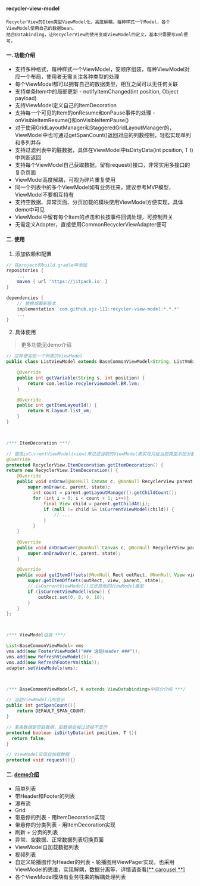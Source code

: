 #### recycler-view-model
```
RecyclerView的Item类型ViewModel化，高度解耦，每种样式一个Model，各个ViewModel使用自己的数据bean。
结合Databinding，让RecyclerView的使用变成ViewModel的定义，基本只需要写xml便可。
```
#### 一. 功能介绍
* 支持多种格式，每种样式一个ViewModel，安顺序组装，每种ViewModel对应一个布局，使用者无需关注各种类型的处理
* 每个ViewModel都可以拥有自己的数据类型，相互之间可以无任何关联
* 支持单条Item中的局部更新 - notifyItemChanged(int position, Object payload)
* 支持ViewModel定义自己的ItemDecoration
* 支持每一个可见的Item的onResume和onPause事件的处理 - onVisibleItemResume()和onVisibleItemPause()
* 对于使用GridLayoutManager和StaggeredGridLayoutManager的，ViewModel中也可通过getSpanCount()返回对应的列数控制，轻松实现单列和多列并存
* 支持过滤列表中的脏数据，具体在ViewModel中isDirtyData(int position, T t)中判断返回
* 支持每个ViewModel自己获取数据，留有request()接口，非常实用多接口的复杂页面
* ViewModel高度解耦，可视为碎片重复使用
* 同一个列表中的多个ViewModel如有业务往来，建议参考MVP模型，ViewModel不要相互持有
* 支持空数据、异常页面、分页加载的模块使用ViewModel方便实现，具体demo中可见
* ViewModel中留有每个Item的点击和长按事件回调处理，可控制开关
* 无需定义Adapter，直接使用CommonRecyclerViewAdapter便可

#### 二. 使用
1. 添加依赖和配置
``` gradle
// 在project的build.gradle中添加
repositories {
    ...
    maven { url 'https://jitpack.io' }
}

dependencies {
    // 替换成最新版本
    implementation 'com.github.xjz-111:recycler-view-model:*.*.*'
    ...
}
```
2. 具体使用
>更多功能见demo介绍
```java
// 这样便实现一个列表的ViewModel
public class ListViewModel extends BaseCommonViewModel<String, ListVmBinding> {

    @Override
    public int getVariable(String s, int position) {
        return com.leslie.recylerviewmodel.BR.lvm;
    }

    @Override
    public int getItemLayoutId() {
        return R.layout.list_vm;
    }
}



/*** ItemDecoration ***/

// 使用isCurrentViewModel(view)来过滤当前的ViewModel来实现只给当前类型添加分割线等处理
@Override
protected RecyclerView.ItemDecoration getItemDecoration() {
return new RecyclerView.ItemDecoration() {
    @Override
    public void onDraw(@NonNull Canvas c, @NonNull RecyclerView parent, @NonNull RecyclerView.State state) {
        super.onDraw(c, parent, state);
          int count = parent.getLayoutManager().getChildCount();
          for (int i = 0; i < count + 1; i++){
              final View child = parent.getChildAt(i);
              if (null != child && isCurrentViewModel(child)) {
                  // ...
              }
          }
    }

    @Override
    public void onDrawOver(@NonNull Canvas c, @NonNull RecyclerView parent, @NonNull RecyclerView.State state) {
        super.onDrawOver(c, parent, state);
    }

    @Override
    public void getItemOffsets(@NonNull Rect outRect, @NonNull View view, @NonNull RecyclerView parent, @NonNull RecyclerView.State state) {
        super.getItemOffsets(outRect, view, parent, state);
        // isCurrentViewModel()过滤其他的ViewModel类型
        if (isCurrentViewModel(view)) {
            outRect.set(0, 0, 0, 10);
        }
    }
};



/*** ViewModel组装 ***/

List<BaseCommonViewModel> vms
vms.add(new FooterViewModel("### 这是Header ###"));
vms.add(new RefreshViewModel());
vms.add(new RefreshFooterVm(this));
adapter.setViewModels(vms);   



/*** BaseCommonViewModel<T, K extends ViewDatabinding>中部分介绍 ***/

// 当前ViewModel几列显示
public int getSpanCount(){
    return DEFAULT_SPAN_COUNT;
}

// 某条数据是否脏数据，脏数据会被过滤掉不显示
protected boolean isDirtyData(int position, T t){
  return false;
}

// ViewModel实现自加载数据
protected void request(){}
```

#### 二. [demo介绍](https://github.com/xjz-111/recycler-view-model/tree/master/app)
* 简单列表
* 带Header和Footer的列表
* 瀑布流
* Grid
* 带悬停的列表 - 用ItemDecoration实现
* 带悬停的分类列表 - 用ItemDecoration实现
* 刷新 + 分页的列表
* 异常、空数据、正常数据列表切换页面
* ViewModel自加载数据列表
* 视频列表
* 自定义轮播图作为Header的列表 - 轮播图用ViewPager实现，也采用ViewModel的思维，实现解耦，数据分离等，详情请查看[[** carousel **]](https://github.com/xjz-111/carousel)
* 各个ViewModel模块有业务往来的解耦处理列表








